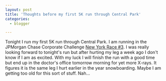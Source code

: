 ```yaml
---
layout: post
title: 'Thoughts before my first 5K run through Central Park'
categories:
  - blogger

---
```


Tonight I run my first 5K run through Central Park.  I am running in the JPMorgan Chase Corporate Challenge <a href="http://www.jpmorganchasecc.com/races/ny3/ny3home02.htm">New York Race #3</a>.  I was really looking forward to tonight's run but after hurting my leg a week ago I don't know if I am as excited.  With my luck I will finish the run with a good time but end up in the doctor's office tomorrow morning for yet more X-rays.  It figures it is the same leg I hurt earlier in the year snowboarding.  Maybe I am getting too old for this sort of stuff.  Nah...
